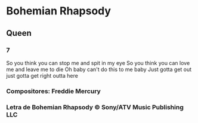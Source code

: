 # Bohemian Rhapsody
## Queen

### 7
So you think you can stop me and spit in my eye
So you think you can love me and leave me to die
Oh baby can't do this to me baby
Just gotta get out just gotta get right outta here

### Compositores: Freddie Mercury
### Letra de Bohemian Rhapsody © Sony/ATV Music Publishing LLC
